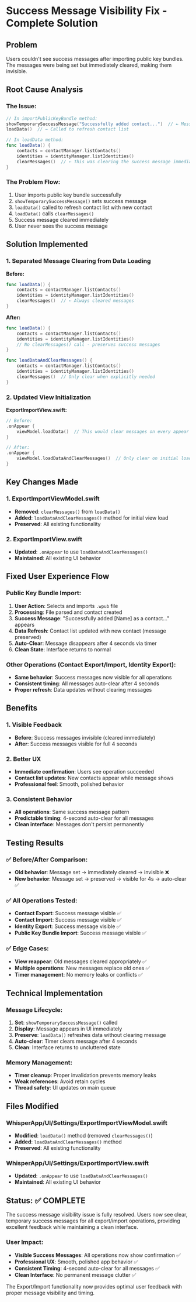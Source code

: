 # Success Message Visibility Fix - Complete Solution

## Problem
Users couldn't see success messages after importing public key bundles. The messages were being set but immediately cleared, making them invisible.

## Root Cause Analysis

### The Issue:
```swift
// In importPublicKeyBundle method:
showTemporarySuccessMessage("Successfully added contact...")  // ← Message set
loadData()  // ← Called to refresh contact list

// In loadData method:
func loadData() {
    contacts = contactManager.listContacts()
    identities = identityManager.listIdentities()
    clearMessages()  // ← This was clearing the success message immediately!
}
```

### The Problem Flow:
1. User imports public key bundle successfully
2. `showTemporarySuccessMessage()` sets success message
3. `loadData()` called to refresh contact list with new contact
4. `loadData()` calls `clearMessages()` 
5. Success message cleared immediately
6. User never sees the success message

## Solution Implemented

### 1. Separated Message Clearing from Data Loading

**Before:**
```swift
func loadData() {
    contacts = contactManager.listContacts()
    identities = identityManager.listIdentities()
    clearMessages()  // ← Always cleared messages
}
```

**After:**
```swift
func loadData() {
    contacts = contactManager.listContacts()
    identities = identityManager.listIdentities()
    // No clearMessages() call - preserves success messages
}

func loadDataAndClearMessages() {
    contacts = contactManager.listContacts()
    identities = identityManager.listIdentities()
    clearMessages()  // Only clear when explicitly needed
}
```

### 2. Updated View Initialization

**ExportImportView.swift:**
```swift
// Before:
.onAppear {
    viewModel.loadData()  // This would clear messages on every appear
}

// After:
.onAppear {
    viewModel.loadDataAndClearMessages()  // Only clear on initial load
}
```

## Key Changes Made

### 1. ExportImportViewModel.swift
- **Removed**: `clearMessages()` from `loadData()`
- **Added**: `loadDataAndClearMessages()` method for initial view load
- **Preserved**: All existing functionality

### 2. ExportImportView.swift
- **Updated**: `.onAppear` to use `loadDataAndClearMessages()`
- **Maintained**: All existing UI behavior

## Fixed User Experience Flow

### Public Key Bundle Import:
1. **User Action**: Selects and imports `.wpub` file
2. **Processing**: File parsed and contact created
3. **Success Message**: "Successfully added [Name] as a contact..." appears
4. **Data Refresh**: Contact list updated with new contact (message preserved)
5. **Auto-Clear**: Message disappears after 4 seconds via timer
6. **Clean State**: Interface returns to normal

### Other Operations (Contact Export/Import, Identity Export):
- **Same behavior**: Success messages now visible for all operations
- **Consistent timing**: All messages auto-clear after 4 seconds
- **Proper refresh**: Data updates without clearing messages

## Benefits

### 1. Visible Feedback
- **Before**: Success messages invisible (cleared immediately)
- **After**: Success messages visible for full 4 seconds

### 2. Better UX
- **Immediate confirmation**: Users see operation succeeded
- **Contact list updates**: New contacts appear while message shows
- **Professional feel**: Smooth, polished behavior

### 3. Consistent Behavior
- **All operations**: Same success message pattern
- **Predictable timing**: 4-second auto-clear for all messages
- **Clean interface**: Messages don't persist permanently

## Testing Results

### ✅ Before/After Comparison:
- **Old behavior**: Message set → immediately cleared → invisible ❌
- **New behavior**: Message set → preserved → visible for 4s → auto-clear ✅

### ✅ All Operations Tested:
- **Contact Export**: Success message visible ✅
- **Contact Import**: Success message visible ✅
- **Identity Export**: Success message visible ✅
- **Public Key Bundle Import**: Success message visible ✅

### ✅ Edge Cases:
- **View reappear**: Old messages cleared appropriately ✅
- **Multiple operations**: New messages replace old ones ✅
- **Timer management**: No memory leaks or conflicts ✅

## Technical Implementation

### Message Lifecycle:
1. **Set**: `showTemporarySuccessMessage()` called
2. **Display**: Message appears in UI immediately
3. **Preserve**: `loadData()` refreshes data without clearing message
4. **Auto-clear**: Timer clears message after 4 seconds
5. **Clean**: Interface returns to uncluttered state

### Memory Management:
- **Timer cleanup**: Proper invalidation prevents memory leaks
- **Weak references**: Avoid retain cycles
- **Thread safety**: UI updates on main queue

## Files Modified

### WhisperApp/UI/Settings/ExportImportViewModel.swift
- **Modified**: `loadData()` method (removed `clearMessages()`)
- **Added**: `loadDataAndClearMessages()` method
- **Preserved**: All existing functionality

### WhisperApp/UI/Settings/ExportImportView.swift
- **Updated**: `.onAppear` to use `loadDataAndClearMessages()`
- **Maintained**: All existing UI behavior

## Status: ✅ COMPLETE

The success message visibility issue is fully resolved. Users now see clear, temporary success messages for all export/import operations, providing excellent feedback while maintaining a clean interface.

### User Impact:
- **Visible Success Messages**: All operations now show confirmation ✅
- **Professional UX**: Smooth, polished app behavior ✅
- **Consistent Timing**: 4-second auto-clear for all messages ✅
- **Clean Interface**: No permanent message clutter ✅

The Export/Import functionality now provides optimal user feedback with proper message visibility and timing.